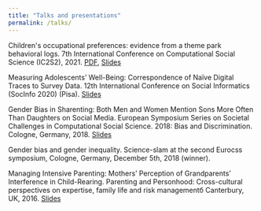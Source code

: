 ```yaml
---
title: "Talks and presentations"
permalink: /talks/
---
```



Children's occupational preferences: evidence from a theme park behavioral logs. 7th International Conference on Computational Social Science (IC2S2), 2021. [PDF](/files/kidzania.pdf), [Slides](/files/kidzania_slides.pdf)

Measuring Adolescents’ Well-Being: Correspondence of Naïve Digital Traces to Survey Data. 12th International Conference on Social Informatics (SocInfo 2020) (Pisa). [Slides](/files/naive_slides.pdf)

Gender Bias in Sharenting: Both Men and Women Mention Sons More Often Than Daughters on Social Media. European Symposium Series on Societal Challenges in Computational Social Science. 2018: Bias and Discrimination. Cologne, Germany, 2018. [Slides](/files/bias.pdf)

Gender bias and gender inequality. Science-slam at the second Eurocss symposium, Cologne, Germany, December 5th, 2018 (winner). 

Managing Intensive Parenting: Mothers’ Perception of Grandparents’ Interference in Child-Rearing. Parenting and Personhood: Cross-cultural perspectives on expertise, family life and risk managementб Canterbury, UK, 2016. [Slides](files/grandparents_slides.pdf)

